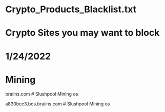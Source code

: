# Crypto_Products_Blacklist.txt

# Crypto Sites you may want to block

# 1/24/2022

# Mining

braiins.com # Slushpool Mining os

a830bcc3.bos.braiins.com # Slushpool Mining os